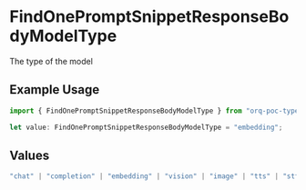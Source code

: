 # FindOnePromptSnippetResponseBodyModelType

The type of the model

## Example Usage

```typescript
import { FindOnePromptSnippetResponseBodyModelType } from "orq-poc-typescript-multi-env-version/models/operations";

let value: FindOnePromptSnippetResponseBodyModelType = "embedding";
```

## Values

```typescript
"chat" | "completion" | "embedding" | "vision" | "image" | "tts" | "stt" | "rerank"
```